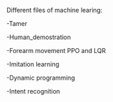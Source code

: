 Different files of machine learing:

-Tamer

-Human_demostration

-Forearm movement PPO and LQR

-Imitation learning

-Dynamic programming

-Intent recognition
